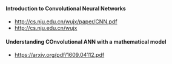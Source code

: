 #### Introduction to Convolutional Neural Networks
- http://cs.nju.edu.cn/wujx/paper/CNN.pdf
- http://cs.nju.edu.cn/wujx


#### Understanding COnvolutional ANN with a mathematical model
- https://arxiv.org/pdf/1609.04112.pdf
